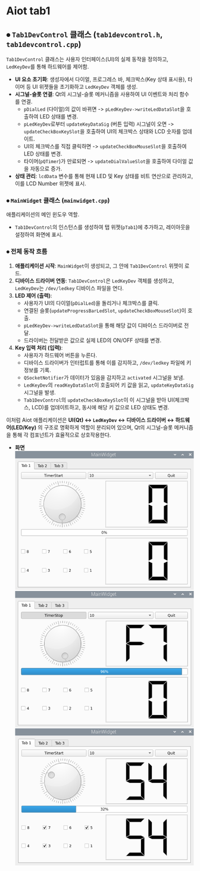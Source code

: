 # Aiot tab1

## ⦁ `Tab1DevControl` 클래스 (`tab1devcontrol.h`, `tab1devcontrol.cpp`)

`Tab1DevControl` 클래스는 사용자 인터페이스(UI)의 실제 동작을 정의하고, `LedKeyDev`를 통해 하드웨어를 제어함.

-   **UI 요소 초기화**: 생성자에서 다이얼, 프로그레스 바, 체크박스(Key 상태 표시용), 타이머 등 UI 위젯들을 초기화하고 `LedKeyDev` 객체를 생성.
-   **시그널-슬롯 연결**: Qt의 시그널-슬롯 메커니즘을 사용하여 UI 이벤트와 처리 함수를 연결.
    -   `pDialLed` (다이얼)의 값이 바뀌면 -> `pLedKeyDev->writeLedDataSlot`을 호출하여 LED 상태를 변경.
    -   `pLedKeyDev`로부터 `updateKeyDataSig` (버튼 입력) 시그널이 오면 -> `updateCheckBoxKeySlot`을 호출하여 UI의 체크박스 상태와 LCD 숫자를 업데이트.
    -   UI의 체크박스를 직접 클릭하면 -> `updateCheckBoxMouseSlot`을 호출하여 LED 상태를 변경.
    -   타이머(`pQTimer`)가 만료되면 -> `updateDialValueSlot`을 호출하여 다이얼 값을 자동으로 증가.
-   **상태 관리**: `lcdData` 변수를 통해 현재 LED 및 Key 상태를 비트 연산으로 관리하고, 이를 LCD Number 위젯에 표시.

### ⦁ `MainWidget` 클래스 (`mainwidget.cpp`)

애플리케이션의 메인 윈도우 역할.

-   `Tab1DevControl`의 인스턴스를 생성하여 탭 위젯(`pTab1`)에 추가하고, 레이아웃을 설정하여 화면에 표시.

### ⦁ 전체 동작 흐름

1.  **애플리케이션 시작**: `MainWidget`이 생성되고, 그 안에 `Tab1DevControl` 위젯이 로드.
2.  **디바이스 드라이버 연동**: `Tab1DevControl`은 `LedKeyDev` 객체를 생성하고, `LedKeyDev`는 `/dev/ledkey` 디바이스 파일을 연다.
3.  **LED 제어 (출력)**:
    -   사용자가 UI의 다이얼(`pDialLed`)을 돌리거나 체크박스를 클릭.
    -   연결된 슬롯(`updateProgressBarLedSlot`, `updateCheckBoxMouseSlot`)이 호출.
    -   `pLedKeyDev->writeLedDataSlot`을 통해 해당 값이 디바이스 드라이버로 전달.
    -   드라이버는 전달받은 값으로 실제 LED의 ON/OFF 상태를 변경.
4.  **Key 입력 처리 (입력)**:
    -   사용자가 하드웨어 버튼을 누른다.
    -   디바이스 드라이버가 인터럽트를 통해 이를 감지하고, `/dev/ledkey` 파일에 키 정보를 기록.
    -   `QSocketNotifier`가 데이터가 있음을 감지하고 `activated` 시그널을 보냄.
    -   `LedKeyDev`의 `readKeyDataSlot`이 호출되어 키 값을 읽고, `updateKeyDataSig` 시그널을 발생.
    -   `Tab1DevControl`의 `updateCheckBoxKeySlot`이 이 시그널을 받아 UI(체크박스, LCD)를 업데이트하고, 동시에 해당 키 값으로 LED 상태도 변경.

이처럼 Aiot 애플리케이션은 **UI(Qt) ↔ `LedKeyDev` ↔ 디바이스 드라이버 ↔ 하드웨어(LED/Key)** 의 구조로 명확하게 역할이 분리되어 있으며, Qt의 시그널-슬롯 메커니즘을 통해 각 컴포넌트가 효율적으로 상호작용한다.

+ **화면**<br>
![Tab1](../Img/Aiot_tab1.png)
![Tab1_1](../Img/Aiot_tab1_2.png)
![Tab1_2](../Img/Aiot_tab1_3.png)
